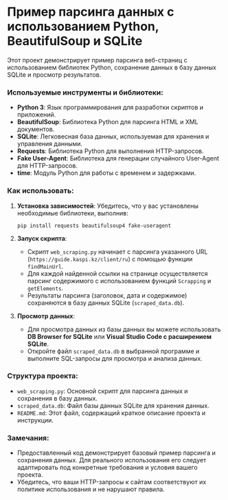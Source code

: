 # Пример парсинга данных с использованием Python, BeautifulSoup и SQLite

Этот проект демонстрирует пример парсинга веб-страниц с использованием библиотек Python, сохранение данных в базу данных SQLite и просмотр результатов.

### Используемые инструменты и библиотеки:

- **Python 3**: Язык программирования для разработки скриптов и приложений.
- **BeautifulSoup**: Библиотека Python для парсинга HTML и XML документов.
- **SQLite**: Легковесная база данных, используемая для хранения и управления данными.
- **Requests**: Библиотека Python для выполнения HTTP-запросов.
- **Fake User-Agent**: Библиотека для генерации случайного User-Agent для HTTP-запросов.
- **time**: Модуль Python для работы с временем и задержками.

### Как использовать:

1. **Установка зависимостей**:
   Убедитесь, что у вас установлены необходимые библиотеки, выполнив:
   ```
   pip install requests beautifulsoup4 fake-useragent
   ```

2. **Запуск скрипта**:
   - Скрипт `web_scraping.py` начинает с парсинга указанного URL (`https://guide.kaspi.kz/client/ru`) с помощью функции `findMainUrl`.
   - Для каждой найденной ссылки на странице осуществляется парсинг содержимого с использованием функций `Scrapping` и `getElements`.
   - Результаты парсинга (заголовок, дата и содержимое) сохраняются в базу данных SQLite (`scraped_data.db`).

3. **Просмотр данных**:
   - Для просмотра данных из базы данных вы можете использовать **DB Browser for SQLite** или **Visual Studio Code с расширением SQLite**.
   - Откройте файл `scraped_data.db` в выбранной программе и выполните SQL-запросы для просмотра и анализа данных.

### Структура проекта:

- `web_scraping.py`: Основной скрипт для парсинга данных и сохранения в базу данных.
- `scraped_data.db`: Файл базы данных SQLite для хранения данных.
- `README.md`: Этот файл, содержащий краткое описание проекта и инструкции.

### Замечания:

- Предоставленный код демонстрирует базовый пример парсинга и сохранения данных. Для реального использования его следует адаптировать под конкретные требования и условия вашего проекта.
- Убедитесь, что ваши HTTP-запросы к сайтам соответствуют их политике использования и не нарушают правила.
